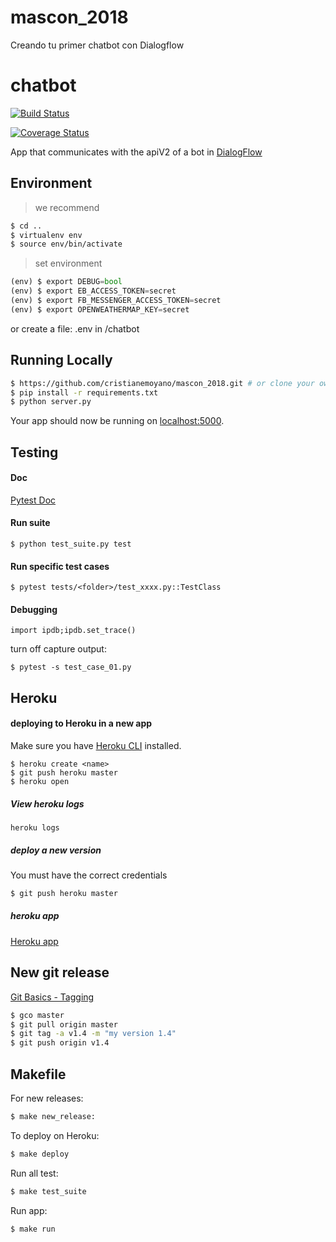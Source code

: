 # mascon_2018
Creando tu primer chatbot con Dialogflow

# chatbot
[![Build Status](https://travis-ci.org/cristianemoyano/mascon_2018.svg?branch=master)](https://travis-ci.org/cristianemoyano/mascon_2018)

[![Coverage Status](https://coveralls.io/repos/github/cristianemoyano/mascon_2018/badge.svg?branch=master)](https://coveralls.io/github/cristianemoyano/mascon_2018?branch=master)

App that communicates with the apiV2 of a bot in [DialogFlow](https://dialogflow.com/)


## Environment

> we recommend
```sh
$ cd ..
$ virtualenv env
$ source env/bin/activate
```

> set environment
```python
(env) $ export DEBUG=bool
(env) $ export EB_ACCESS_TOKEN=secret
(env) $ export FB_MESSENGER_ACCESS_TOKEN=secret
(env) $ export OPENWEATHERMAP_KEY=secret
```
or create a file: .env in /chatbot


## Running Locally

```sh
$ https://github.com/cristianemoyano/mascon_2018.git # or clone your own fork
$ pip install -r requirements.txt
$ python server.py
```

Your app should now be running on [localhost:5000](http://localhost:5000/).

## Testing

#### Doc
[Pytest Doc](https://docs.pytest.org/en/latest/)

#### Run suite
```
$ python test_suite.py test
```

#### Run specific test cases
```
$ pytest tests/<folder>/test_xxxx.py::TestClass
```

#### Debugging
```
import ipdb;ipdb.set_trace()
```
turn off capture output:
```
$ pytest -s test_case_01.py
```

## Heroku

#### deploying to Heroku in a new app

Make sure you have [Heroku CLI](https://cli.heroku.com/) installed.

```
$ heroku create <name>
$ git push heroku master
$ heroku open
```

##### View heroku logs
`heroku logs`

##### deploy a new version
You must have the correct credentials
```sh
$ git push heroku master
```

##### heroku app
[Heroku app](https://chatbot-mascon.herokuapp.com/)


## New git release
[Git Basics - Tagging](https://git-scm.com/book/en/v2/Git-Basics-Tagging)
```sh
$ gco master
$ git pull origin master
$ git tag -a v1.4 -m "my version 1.4"
$ git push origin v1.4
```

## Makefile

For new releases:
```sh
$ make new_release:
```

To deploy on Heroku:
```sh
$ make deploy
```

Run all test:
```sh
$ make test_suite
```

Run app:
```
$ make run
```
